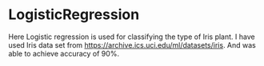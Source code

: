 # LogisticRegression
Here Logistic regression is used for classifying the type of Iris plant.
I have used Iris data set from https://archive.ics.uci.edu/ml/datasets/iris. 
And was able to achieve accuracy of 90%.
